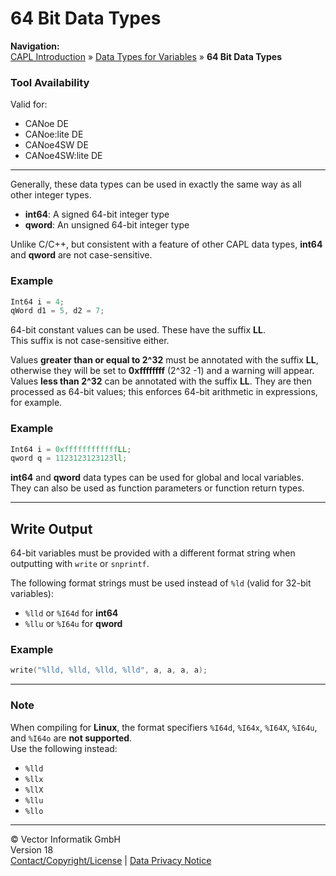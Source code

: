 # 64 Bit Data Types

**Navigation:**  
[CAPL Introduction](../CAPLIntroduction.htm) » [Data Types for Variables](DataTypesForVariables.htm) » **64 Bit Data Types**

### Tool Availability
Valid for:
- CANoe DE
- CANoe:lite DE
- CANoe4SW DE
- CANoe4SW:lite DE

---

Generally, these data types can be used in exactly the same way as all other integer types.

- **int64**: A signed 64-bit integer type
- **qword**: An unsigned 64-bit integer type

Unlike C/C++, but consistent with a feature of other CAPL data types, **int64** and **qword** are not case-sensitive.

### Example

```c
Int64 i = 4;  
qWord d1 = 5, d2 = 7;
```

64-bit constant values can be used. These have the suffix **LL**.  
This suffix is not case-sensitive either.

Values **greater than or equal to 2^32** must be annotated with the suffix **LL**, otherwise they will be set to **0xffffffff** (2^32 -1) and a warning will appear.  
Values **less than 2^32** can be annotated with the suffix **LL**. They are then processed as 64-bit values; this enforces 64-bit arithmetic in expressions, for example.

### Example

```c
Int64 i = 0xffffffffffffLL;
qword q = 1123123123123ll;
```

**int64** and **qword** data types can be used for global and local variables. They can also be used as function parameters or function return types.

---

## Write Output

64-bit variables must be provided with a different format string when outputting with `write` or `snprintf`.

The following format strings must be used instead of `%ld` (valid for 32-bit variables):

- `%lld` or `%I64d` for **int64**
- `%llu` or `%I64u` for **qword**

### Example

```c
write("%lld, %lld, %lld, %lld", a, a, a, a);
```

---

### Note

When compiling for **Linux**, the format specifiers `%I64d`, `%I64x`, `%I64X`, `%I64u`, and `%I64o` are **not supported**.  
Use the following instead:

- `%lld`
- `%llx`
- `%llX`
- `%llu`
- `%llo`

---

© Vector Informatik GmbH  
Version 18  
[Contact/Copyright/License](../../ContactCopyrightLicense.htm) | [Data Privacy Notice](https://www.vector.com/int/en/company/get-info/privacy-policy/)